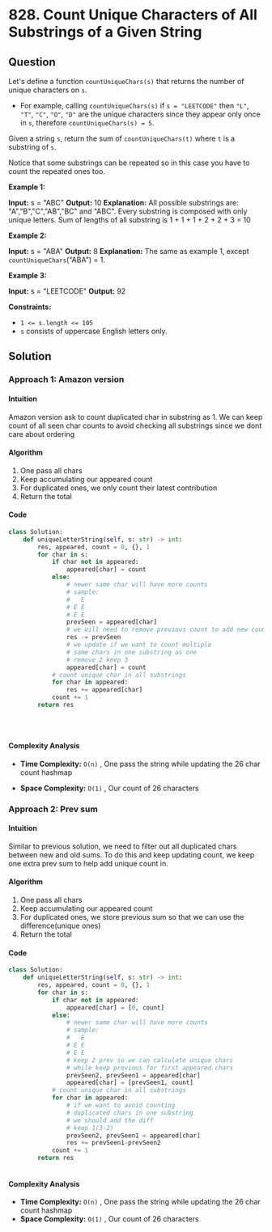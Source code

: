 # 828. Count Unique Characters of All Substrings of a Given String

## Question

Let's define a function  `countUniqueChars(s)`  that returns the number of unique characters on  `s`.

- For example, calling  `countUniqueChars(s)`  if  `s = "LEETCODE"`  then  `"L"`,  `"T"`,  `"C"`,  `"O"`,  `"D"`  are the unique characters since they appear only once in  `s`, therefore  `countUniqueChars(s) = 5`.

Given a string  `s`, return the sum of  `countUniqueChars(t)`  where  `t`  is a substring of  `s`.

Notice that some substrings can be repeated so in this case you have to count the repeated ones too.

**Example 1:**

**Input:** s = "ABC"
**Output:** 10
**Explanation:** All possible substrings are: "A","B","C","AB","BC" and "ABC".
Every substring is composed with only unique letters.
Sum of lengths of all substring is 1 + 1 + 1 + 2 + 2 + 3 = 10

**Example 2:**

**Input:** s = "ABA"
**Output:** 8
**Explanation:** The same as example 1, except `countUniqueChars`("ABA") = 1.

**Example 3:**

**Input:** s = "LEETCODE"
**Output:** 92

**Constraints:**

- `1 <= s.length <= 105`
- `s`  consists of uppercase English letters only.

## Solution

### Approach 1: Amazon version

#### Intuition

Amazon version ask to count duplicated char in substring as 1.
We can keep count of all seen char counts to avoid checking all substrings since we dont care about ordering

#### Algorithm

1. One pass all chars
2. Keep accumulating our appeared count
3. For duplicated ones, we only count their latest contribution
4. Return the total

#### Code

```python
class Solution:
    def uniqueLetterString(self, s: str) -> int:
        res, appeared, count = 0, {}, 1
        for char in s:
            if char not in appeared:
                appeared[char] = count
            else:
                # newer same char will have more counts
                # sample:
                #   E
                # E E
                # E E
                prevSeen = appeared[char]
                # we will need to remove previous count to add new count
                res -= prevSeen
                # we update if we want to count multiple
                # same chars in one substring as one
                # remove 2 keep 3
                appeared[char] = count
            # count unique char in all substrings
            for char in appeared:
                res += appeared[char]
            count += 1
        return res
        
            
                    
```

#### Complexity Analysis

- **Time Complexity:**  `O(n)` , One pass the string while updating the 26 char count hashmap

- **Space Complexity:**  `O(1)` , Our count of 26 characters

### Approach 2: Prev sum

#### Intuition

Similar to previous solution, we need to filter out all duplicated chars between new and old sums.
To do this and keep updating count, we keep one extra prev sum to help add unique count in.

#### Algorithm

1. One pass all chars
2. Keep accumulating our appeared count
3. For duplicated ones, we store previous sum so that we can use the difference(unique ones)
4. Return the total

#### Code

```python
class Solution:
    def uniqueLetterString(self, s: str) -> int:
        res, appeared, count = 0, {}, 1
        for char in s:
            if char not in appeared:
                appeared[char] = [0, count]
            else:
                # newer same char will have more counts
                # sample:
                #   E
                # E E
                # E E
                # keep 2 prev so we can calculate unique chars
                # while keep previous for first appeared chars
                prevSeen2, prevSeen1 = appeared[char]
                appeared[char] = [prevSeen1, count]
            # count unique char in all substrings
            for char in appeared:
                # if we want to avoid counting
                # duplicated chars in one substring
                # we should add the diff
                # keep 1(3-2)
                prevSeen2, prevSeen1 = appeared[char]
                res += prevSeen1-prevSeen2
            count += 1
        return res
        
```

#### Complexity Analysis

- **Time Complexity:**  `O(n)` , One pass the string while updating the 26 char count hashmap
- **Space Complexity:**  `O(1)` , Our count of 26 characters
